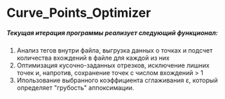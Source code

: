 # Curve_Points_Optimizer
##### Текущая итерация программы реализует следующий функционал:
 1. Анализ тегов внутри файла, выгрузка данных о точках и подсчет количества вхождений в файле для каждой из них
 2. Оптимизация кусочно-заданных отрезков, исключение лишних точек и, напротив, сохранение точек с числом вхождений > 1
 3. Ипользование выбранного коэффициента сглаживания ε, который определяет "грубость" аппоксимации.
